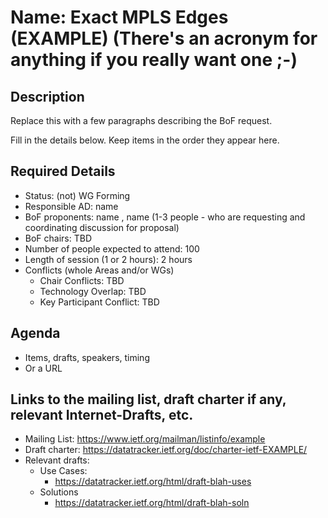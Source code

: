 # Name: Exact MPLS Edges (EXAMPLE) (There's an acronym for anything if you really want one ;-)
## Description 
Replace this with a few paragraphs describing the BoF request.

Fill in the details below. Keep items in the order they appear here.

## Required Details
- Status: (not) WG Forming
- Responsible AD: name
- BoF proponents: name <email>, name <email> (1-3 people - who are requesting and coordinating discussion for proposal) 
- BoF chairs: TBD
- Number of people expected to attend: 100
- Length of session (1 or 2 hours): 2 hours
- Conflicts (whole Areas and/or WGs)
   - Chair Conflicts: TBD
   - Technology Overlap: TBD
   - Key Participant Conflict: TBD
## Agenda
   - Items, drafts, speakers, timing
   - Or a URL
## Links to the mailing list, draft charter if any, relevant Internet-Drafts, etc.
   - Mailing List: https://www.ietf.org/mailman/listinfo/example
   - Draft charter: https://datatracker.ietf.org/doc/charter-ietf-EXAMPLE/
   - Relevant drafts:
      - Use Cases:
         - https://datatracker.ietf.org/html/draft-blah-uses
      - Solutions
         - https://datatracker.ietf.org/html/draft-blah-soln